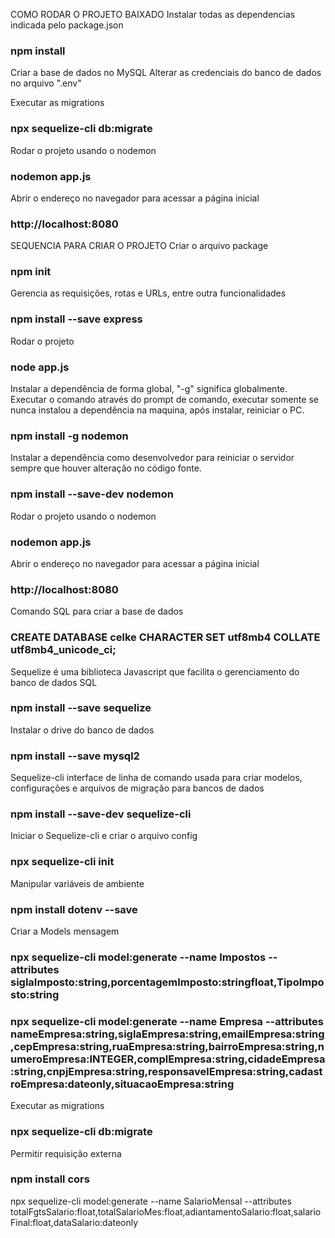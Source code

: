 COMO RODAR O PROJETO BAIXADO
Instalar todas as dependencias indicada pelo package.json
### npm install

Criar a base de dados no MySQL
Alterar as credenciais do banco de dados no arquivo ".env"

Executar as migrations
### npx sequelize-cli db:migrate

Rodar o projeto usando o nodemon
### nodemon app.js

Abrir o endereço no navegador para acessar a página inicial
### http://localhost:8080


SEQUENCIA PARA CRIAR O PROJETO
Criar o arquivo package
### npm init

Gerencia as requisições, rotas e URLs, entre outra funcionalidades
### npm install --save express

Rodar o projeto
### node app.js

Instalar a dependência de forma global, "-g" significa globalmente. Executar o comando através do prompt de comando, executar somente se nunca instalou a dependência na maquina, após instalar, reiniciar o PC.
### npm install -g nodemon

Instalar a dependência como desenvolvedor para reiniciar o servidor sempre que houver alteração no código fonte.
### npm install --save-dev nodemon

Rodar o projeto usando o nodemon
### nodemon app.js

Abrir o endereço no navegador para acessar a página inicial
### http://localhost:8080

Comando SQL para criar a base de dados
### CREATE DATABASE celke CHARACTER SET utf8mb4 COLLATE utf8mb4_unicode_ci;

Sequelize é uma biblioteca Javascript que facilita o gerenciamento do banco de dados SQL
### npm install --save sequelize

Instalar o drive do banco de dados
### npm install --save mysql2

Sequelize-cli interface de linha de comando usada para criar modelos, configurações e arquivos de migração para bancos de dados
### npm install --save-dev sequelize-cli

Iniciar o Sequelize-cli e criar o arquivo config
### npx sequelize-cli init

Manipular variáveis de ambiente
### npm install dotenv --save

Criar a Models mensagem
### npx sequelize-cli model:generate --name Impostos  --attributes siglaImposto:string,porcentagemImposto:stringfloat,TipoImposto:string

### npx sequelize-cli model:generate --name Empresa --attributes nameEmpresa:string,siglaEmpresa:string,emailEmpresa:string,cepEmpresa:string,ruaEmpresa:string,bairroEmpresa:string,numeroEmpresa:INTEGER,complEmpresa:string,cidadeEmpresa:string,cnpjEmpresa:string,responsavelEmpresa:string,cadastroEmpresa:dateonly,situacaoEmpresa:string

Executar as migrations
### npx sequelize-cli db:migrate

Permitir requisição externa
### npm install cors


  npx sequelize-cli model:generate --name SalarioMensal --attributes totalFgtsSalario:float,totalSalarioMes:float,adiantamentoSalario:float,salarioFinal:float,dataSalario:dateonly